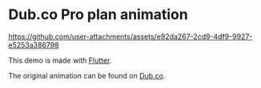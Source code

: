# Dub.co Pro plan animation

https://github.com/user-attachments/assets/e92da267-2cd9-4df9-9927-e5253a386798

This demo is made with [Flutter](https://flutter.dev).

The original animation can be found on [Dub.co](https://dub.co).
